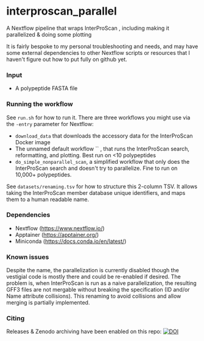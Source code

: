 # interproscan_parallel
A Nextflow pipeline that wraps InterProScan , including making it parallelized &amp; doing some plotting

It is fairly bespoke to my personal troubleshooting and needs, and may have some external dependencies to other Nextflow scripts or resources that I haven't figure out how to put fully on github yet.

### Input
* A polypeptide FASTA file

### Running the workflow
See `run.sh` for how to run it. There are three workflows you might use via the `-entry` parameter for Nextflow:
* `download_data` that downloads the accessory data for the InterProScan Docker image
* The unnamed default workflow `` , that runs the InterProScan search, reformatting, and plotting. Best run on <10 polypeptides
* `do_simple_nonparallel_scan`, a simplified workflow that only does the InterProScan search and doesn't try to parallelize. Fine to run on 10,000+ polypeptides.


See `datasets/renaming.tsv` for how to structure this 2-column TSV. It allows taking the InterProScan member database unique identifiers, and maps them to a human readable name.

### Dependencies
* Nextflow (https://www.nextflow.io/)
* Apptainer (https://apptainer.org/)
* Miniconda (https://docs.conda.io/en/latest/) 

### Known issues
Despite the name, the parallelization is currently disabled though the vestigial code is mostly there and could be re-enabled if desired. The problem is, when InterProScan is run as a naive parallelization, the resulting GFF3 files are not mergable without breaking the specification (ID and/or Name attribute collisions). This renaming to avoid collisions and allow merging is partially implemented.  

### Citing

Releases & Zenodo archiving have been enabled on this repo:
[![DOI](https://zenodo.org/badge/685739751.svg)](https://zenodo.org/badge/latestdoi/685739751)



